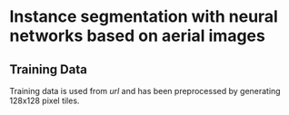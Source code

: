 # Instance segmentation with neural networks based on aerial images

## Training Data
Training data is used from _url_ and has been preprocessed by generating
128x128 pixel tiles.